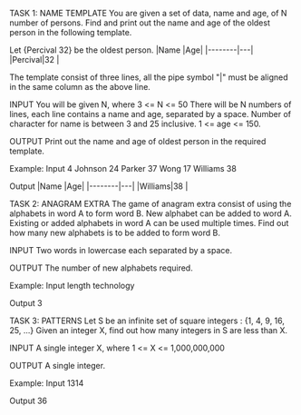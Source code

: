 TASK 1: NAME TEMPLATE
You are given a set of data, name and age, of N number of persons.
Find and print out the name and age of the oldest person in the following template.

Let {Percival 32} be the oldest person.
|Name    |Age|
|--------|---|
|Percival|32 |

The template consist of three lines, all the pipe symbol "|" must be aligned in the same column as the above line.

INPUT
You will be given N, where 3 <= N <= 50
There will be N numbers of lines, each line contains a name and age, separated by a space.
Number of character for name is between 3 and 25 inclusive. 1 <= age <= 150.

OUTPUT
Print out the name and age of oldest person in the required template.

Example:
Input
4
Johnson 24
Parker 37
Wong 17
Williams 38

Output
|Name    |Age|
|--------|---|
|Williams|38 |


TASK 2: ANAGRAM EXTRA
The game of anagram extra consist of using the alphabets in word A to form word B. New alphabet can be added to word A. Existing or added alphabets in word A can be used multiple times. Find out how many new alphabets is to be added to form word B.

INPUT
Two words in lowercase each separated by a space.

OUTPUT
The number of new alphabets required.

Example:
Input
length technology

Output
3

TASK 3: PATTERNS
Let S be an infinite set of square integers : {1, 4, 9, 16, 25, ...}
Given an integer X, find out how many integers in S are less than X.

INPUT
A single integer X, where 1 <= X <= 1,000,000,000

OUTPUT
A single integer.

Example:
Input
1314

Output
36